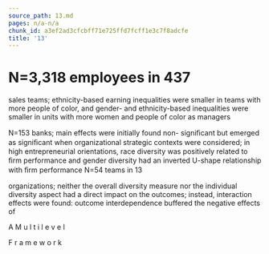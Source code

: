 ```yaml
---
source_path: 13.md
pages: n/a-n/a
chunk_id: a3ef2ad3cfcbff71e725ffd7fcff1e3c7f8adcfe
title: '13'
---
```

# N=3,318 employees in 437

sales teams; ethnicity-based earning inequalities were smaller in teams with more people of color, and gender- and ethnicity-based inequalities were smaller in units with more women and people of color as managers

N=153 banks; main effects were initially found non- signiﬁcant but emerged as signiﬁcant when organizational strategic contexts were considered; in high entrepreneurial orientations, race diversity was positively related to ﬁrm performance and gender diversity had an inverted U-shape relationship with ﬁrm performance N=54 teams in 13

organizations; neither the overall diversity measure nor the individual diversity aspect had a direct impact on the outcomes; instead, interaction effects were found: outcome interdependence buffered the negative effects of

A M u l t i l e v e l

F r a m e w o r k
